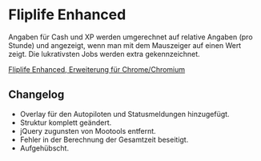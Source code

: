 
Fliplife Enhanced
=================

Angaben für Cash und XP werden umgerechnet auf relative Angaben (pro Stunde) und angezeigt, wenn man mit dem Mauszeiger auf einen Wert zeigt. Die lukrativsten Jobs werden extra gekennzeichnet.

[Fliplife Enhanced, Erweiterung für Chrome/Chromium](https://chrome.google.com/extensions/detail/koiigoemgogchccncmfpghkpncmffmhn)

Changelog
---------
- Overlay für den Autopiloten und Statusmeldungen hinzugefügt.
- Struktur komplett geändert.
- jQuery zugunsten von Mootools entfernt.
- Fehler in der Berechnung der Gesamtzeit beseitigt.
- Aufgehübscht.
